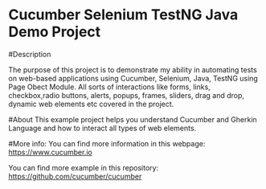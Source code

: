 # Cucumber Selenium TestNG Java Demo Project

#Description

The purpose of this project is to demonstrate my ability in automating tests on web-based applications using Cucumber, Selenium, Java, TestNG using Page Obect Module. 
All sorts of interactions like forms, links, checkbox,radio buttons, alerts, popups, frames, sliders, drag and drop, dynamic web elements etc covered in the project. 

#About
This example project helps you understand Cucumber and Gherkin Language and how to interact all types of web elements. 

#More info:
You can find more information in this webpage: https://www.cucumber.io

You can find more example in this repository: https://github.com/cucumber/cucumber
